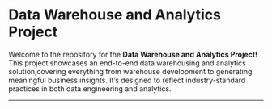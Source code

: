  # Data Warehouse and Analytics Project

Welcome to the repository for the **Data Warehouse and Analytics Project!** 
This project showcases an end-to-end data warehousing and analytics solution,covering everything from warehouse development to generating meaningful business insights. It’s designed to reflect industry-standard practices in both data engineering and analytics. 

---
